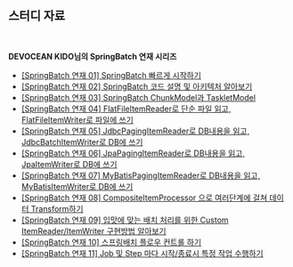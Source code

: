 ## 스터디 자료

<br>

**DEVOCEAN KIDO님의 SpringBatch 연재 시리즈**
- [[SpringBatch 연재 01] SpringBatch 빠르게 시작하기](https://devocean.sk.com/experts/techBoardDetail.do?ID=166164&boardType=experts&page=&searchData=&subIndex=&idList=&searchText=&techType=&searchDataSub=&searchDataMain=&writerID=kido&comment=)
- [[SpringBatch 연재 02] SpringBatch 코드 설명 및 아키텍처 알아보기](https://devocean.sk.com/experts/techBoardDetail.do?ID=166690&boardType=experts&page=&searchData=&subIndex=&idList=&searchText=&techType=&searchDataSub=&searchDataMain=&writerID=kido&comment=)
- [[SpringBatch 연재 03] SpringBatch ChunkModel과 TaskletModel](https://devocean.sk.com/experts/techBoardDetail.do?ID=166694&boardType=experts&page=&searchData=&subIndex=&idList=&searchText=&techType=&searchDataSub=&searchDataMain=&writerID=kido&comment=)
- [[SpringBatch 연재 04] FlatFileItemReader로 단순 파일 읽고, FlatFileItemWriter로 파일에 쓰기](https://devocean.sk.com/experts/techBoardDetail.do?ID=166828&boardType=experts&page=&searchData=&subIndex=&idList=&searchText=&techType=&searchDataSub=&searchDataMain=&writerID=kido&comment=)
- [[SpringBatch 연재 05] JdbcPagingItemReader로 DB내용을 읽고, JdbcBatchItemWriter로 DB에 쓰기](https://devocean.sk.com/experts/techBoardDetail.do?ID=166867&boardType=experts&page=&searchData=&subIndex=&idList=&searchText=&techType=&searchDataSub=&searchDataMain=&writerID=kido&comment=)
- [[SpringBatch 연재 06] JpaPagingItemReader로 DB내용을 읽고, JpaItemWriter로 DB에 쓰기](https://devocean.sk.com/experts/techBoardDetail.do?ID=166902&boardType=experts&page=&searchData=&subIndex=&idList=&searchText=&techType=&searchDataSub=&searchDataMain=&writerID=kido&comment=)
- [[SpringBatch 연재 07] MyBatisPagingItemReader로 DB내용을 읽고, MyBatisItemWriter로 DB에 쓰기](https://devocean.sk.com/experts/techBoardDetail.do?ID=166932&boardType=experts&page=&searchData=&subIndex=&idList=&searchText=&techType=&searchDataSub=&searchDataMain=&writerID=kido&comment=)
- [[SpringBatch 연재 08] CompositeItemProcessor 으로 여러단계에 걸쳐 데이터 Transform하기](https://devocean.sk.com/experts/techBoardDetail.do?ID=166950&boardType=experts&page=&searchData=&subIndex=&idList=&searchText=&techType=&searchDataSub=&searchDataMain=&writerID=kido&comment=)
- [[SpringBatch 연재 09] 입맛에 맞는 배치 처리를 위한 Custom ItemReader/ItemWriter 구현방법 알아보기](https://devocean.sk.com/experts/techBoardDetail.do?ID=167030&boardType=experts&page=&searchData=&subIndex=&idList=&searchText=&techType=&searchDataSub=&searchDataMain=&writerID=kido&comment=)
- [[SpringBatch 연재 10] 스프링배치 플로우 컨트롤 하기](https://devocean.sk.com/experts/techBoardDetail.do?ID=167054&boardType=experts&page=&searchData=&subIndex=&idList=&searchText=&techType=&searchDataSub=&searchDataMain=&writerID=kido&comment=)
- [[SpringBatch 연재 11] Job 및 Step 마다 시작/종료시 특정 작업 수행하기](https://devocean.sk.com/experts/techBoardDetail.do?ID=167161&boardType=experts&page=&searchData=&subIndex=&idList=&searchText=&techType=&searchDataSub=&searchDataMain=&writerID=kido&comment=)
